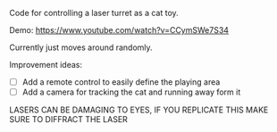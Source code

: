 Code for controlling a laser turret as a cat toy. 

Demo: https://www.youtube.com/watch?v=CCymSWe7S34

Currently just moves around randomly. 

Improvement ideas: 
- [ ] Add a remote control to easily define the playing area
- [ ] Add a camera for tracking the cat and running away form it

LASERS CAN BE DAMAGING TO EYES, IF YOU REPLICATE THIS MAKE SURE TO DIFFRACT THE LASER
